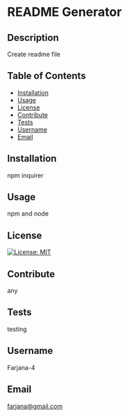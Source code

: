 # README Generator

## Description
Create readme file
    
## Table of Contents
    
- [Installation](#installation)
- [Usage](#usage)
- [License](#license)
- [Contribute](#contribute)
- [Tests](#tests)
- [Username](#username)
- [Email](#email)

## Installation
npm inquirer

## Usage
npm and node


## License
[![License: MIT](https://img.shields.io/badge/License-MIT-yellow.svg)](https://opensource.org/licenses/MIT)

## Contribute
any

## Tests
testing

## Username
Farjana-4

## Email
farjana@gmail.com
